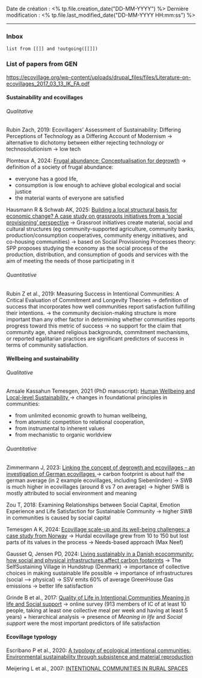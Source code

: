 
Date de création : <% tp.file.creation_date("DD-MM-YYYY") %>
Dernière modification : <% tp.file.last_modified_date("DD-MM-YYYY HH:mm:ss") %>

---
### Inbox
```dataview 
list from [[]] and !outgoing([[]]) 
```
### List of papers from GEN
https://ecovillage.org/wp-content/uploads/drupal_files/files/Literature-on-ecovillages_2017_03_13_IK_FA.pdf

#### Sustainability and ecovillages
###### Qualitative
Rubin Zach, 2019: Ecovillagers’ Assessment of Sustainability: Differing Perceptions of Technology as a Differing Account of Modernism
-> alternative to dichotomy between either rejecting technology or technosolutionism -> low tech

Plomteux A, 2024: [Frugal abundance: Conceptualisation for degrowth](https://www.sciencedirect.com/science/article/pii/S0921800924001204)
-> definition of a society of frugal abundance: 
- everyone has a good life, 
- consumption is low enough to achieve global ecological and social justice 
- the material wants of everyone are satisfied

Hausmann R & Schwab AK, 2025: [Building a local structural basis for economic change? A case study on grassroots initiatives from a ‘social provisioning’ perspective](https://www.sciencedirect.com/science/article/pii/S0921800924003264?casa_token=eDCURYZqsnsAAAAA:V_OGQpD4NIJYk_9f7yPCeBwd-Am5VPyBbOZNAZ4_nLUxUE6ibCeR0g2c-bDCCS2-u2P0GwCXGTpN)
-> Grassroot initiatives create material, social and cultural structures (eg community-supported agriculture, community banks, production/consumption cooperatives, community energy initiatives, and co-housing communities)
-> based on Social Provisioning Processes theory: SPP proposes studying the economy as the social process of the production, distribution, and consumption of goods and services with the aim of meeting the needs of those participating in it

###### Quantitative
Rubin Z et al., 2019: Measuring Success in Intentional Communities: A Critical Evaluation of Commitment and Longevity Theories
-> definition of success that incorporates how well communities report satisfaction fulfilling their intentions.
-> the community decision-making structure is more important than any other factor in determining whether communities reports progress toward this metric of success
-> no support for the claim that community age, shared religious backgrounds, commitment mechanisms, or reported egalitarian practices are significant predictors of success in terms of community satisfaction.

#### Wellbeing and sustainability
###### Qualitative
Amsale Kassahun Temesgen, 2021 (PhD manuscript): [Human Wellbeing and  Local-level Sustainability ](https://nordopen.nord.no/nord-xmlui/bitstream/handle/11250/2770954/Temesgen_excl.art.I_II_IV.pdf?sequence=7)
-> changes in foundational principles in communities: 
- from unlimited economic growth to human wellbeing, 
- from atomistic competition to relational cooperation, 
- from instrumental to inherent values 
- from mechanistic to organic worldview
###### Quantitative
Zimmermann J, 2023: [Linking the concept of degrowth and ecovillages – an investigation of German ecovillages ](https://www.schloss-tempelhof.de/wp-content/uploads/2023/08/2023_07_07-Master-Thesis-Linking-the-concept-of-degrowth-and-ecovillages-1.pdf)
-> carbon footprint is about half the german average (in 2 example ecovillages, including Siebenlinden)
-> SWB is much higher in ecovillages (around 8 vs 7 on average)
-> higher SWB is mostly attributed to social environment and meaning

Zou T, 2018: Examining Relationships between Social Capital, Emotion Experience and Life Satisfaction for Sustainable Community
-> higher SWB in communities is caused by social capital

Temesgen A K, 2024: [Ecovillage scale-up and its well-being challenges: a case study from Norway](https://www.tandfonline.com/doi/pdf/10.1080/15487733.2024.2393912)
-> Hurdal ecovillage grew from 10 to 150 but lost parts of its values in the process
-> Needs-based approach (Max Neef)

Gausset Q, Jensen PD, 2024: [Living sustainably in a Danish ecocommunity: how social and physical infrastructures affect carbon footprints](https://www.nature.com/articles/s44168-024-00113-5.pdf)
-> The SelfSustaining Village in Hundstrup (Denmark)
-> importance of collective choices in making sustainable life possible
-> importance of infrastructures (social --> physical)
-> SSV emits 60% of average GreenHouse Gas emissions
-> better life satisfaction 

Grinde B et al., 2017: [Quality of Life in Intentional Communities
Meaning in life and Social support](https://link.springer.com/article/10.1007/s11205-017-1615-3)
-> online survey (913 members of IC of at least 10 people, taking at least one collective meal per week and having at least 5 years) + hierarchical analysis
-> presence of _Meaning in life_ and _Social support_ were the most important predictors of life satisfaction

#### Ecovillage typology
Escribano P et al., 2020: [A typology of ecological intentional communities: Environmental sustainability through subsistence and material reproduction](https://www.sciencedirect.com/science/article/abs/pii/S0959652620318503?casa_token=jvShh5u_0pMAAAAA:-UzxijCDJLT3DrXR1CQfm4YA6qc39EYW64jhZF8qgGuHUksy4kYUuTFNxRseike3opq8NUBSa2mg)

Meijering L et al., 2007: [INTENTIONAL COMMUNITIES IN RURAL SPACES](https://onlinelibrary.wiley.com/doi/epdf/10.1111/j.1467-9663.2007.00375.x)
